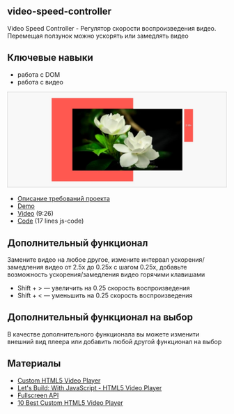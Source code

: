 ## video-speed-controller

Video Speed Controller - Регулятор скорости воспроизведения видео. Перемещая ползунок можно ускорять или замедлять видео

## Ключевые навыки
- работа с DOM
- работа с видео

![](images/js30-4.jpg)
- [Описание требований проекта](js30.md)
- [Demo](https://js3028.github.io/)
- [Video](https://youtu.be/8gYN_EDMg_M) (9:26)
- [Code](https://github.com/wesbos/JavaScript30/tree/master/28%20-%20Video%20Speed%20Controller) (17 lines js-code)

## Дополнительный функционал
Замените видео на любое другое, измените интервал ускорения/замедления видео от 2.5х до 0.25х с шагом 0.25х, добавьте возможность ускорения/замедления видео горячими клавишами
- Shift + > — увеличить на 0.25 скорость воспроизведения
- Shift + < — уменьшить на 0.25 скорость воспроизведения

## Дополнительный функционал на выбор
В качестве дополнительного функционала вы можете изменити внешний вид плеера или добавить любой другой функционал на выбор

## Материалы
- [Custom HTML5 Video Player](https://youtu.be/yx-HYerClEA)
- [Let's Build: With JavaScript - HTML5 Video Player](https://codepen.io/webcrunchblog/post/let-s-build-with-javascript-html5-video-player)
- [Fullscreen API](https://developer.mozilla.org/ru/docs/Web/API/Fullscreen_API)
- [10 Best Custom HTML5 Video Player](https://www.jqueryscript.net/blog/best-custom-video-player.html)


